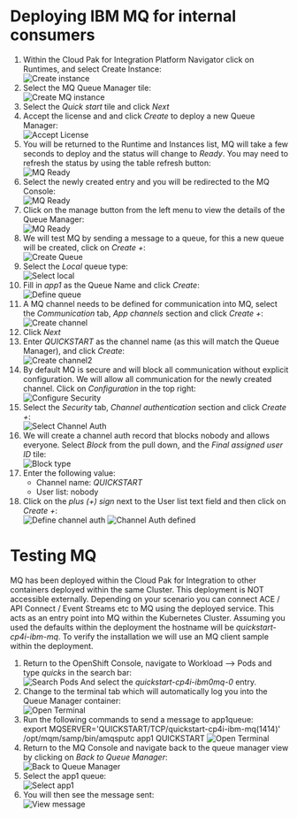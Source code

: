 # Deploying IBM MQ for internal consumers

1. Within the Cloud Pak for Integration Platform Navigator click on Runtimes, and select Create Instance:  
   ![Create instance](img/createinstance.png)
1. Select the MQ Queue Manager tile:  
   ![Create MQ instance](img/createMQ.png)
1. Select the _Quick start_ tile and click _Next_
1. Accept the license and and click _Create_ to deploy a new Queue Manager:  
   ![Accept License](img/acceptLicense.png)
1. You will be returned to the Runtime and Instances list, MQ will take a few seconds to deploy and the status will change to _Ready_. You may need to refresh the status by using the table refresh button:  
   ![MQ Ready](img/mqready.png)
1. Select the newly created entry and you will be redirected to the MQ Console:  
   ![MQ Ready](img/MQConsole.png)
1. Click on the manage button from the left menu to view the details of the Queue Manager:  
   ![MQ Ready](img/managetab.png)
1. We will test MQ by sending a message to a queue, for this a new queue will be created, click on _Create +_:  
   ![Create Queue](img/createqueue.png)
1. Select the _Local_ queue type:  
   ![Select local](img/selectlocal.png)
1. Fill in _app1_ as the Queue Name and click _Create_:  
   ![Define queue](img/app1queue.png)
1. A MQ channel needs to be defined for communication into MQ, select the _Communication_ tab, _App channels_ section and click _Create +_:  
   ![Create channel](img/createchannel.png)
1. Click _Next_
1. Enter _QUICKSTART_ as the channel name (as this will match the Queue Manager), and click _Create_:  
   ![Create channel2](img/createchannel2.png)
1. By default MQ is secure and will block all communication without explicit configuration.
   We will allow all communication for the newly created channel. Click on _Configuration_ in the top right:  
    ![Configure Security](img/configuresecrurity.png)
1. Select the _Security_ tab, _Channel authentication_ section and click _Create +_:  
   ![Select Channel Auth](img/channelauthdisplay.png)
1. We will create a channel auth record that blocks nobody and allows everyone. Select _Block_ from the pull down, and the _Final assigned user ID_ tile:  
   ![Block type](img/blocktype.png)
1. Enter the following value:
   - Channel name: _QUICKSTART_
   - User list: nobody
1. Click on the _plus (+) sign_ next to the User list text field and then click on _Create +_:  
   ![Define channel auth](img/definechannel.png)
   ![Channel Auth defined](img/channelauthcreated.png)

# Testing MQ

MQ has been deployed within the Cloud Pak for Integration to other containers deployed within the same Cluster. This deployment is NOT accessible externally. Depending on your scenario you can connect ACE / API Connect / Event Streams etc to MQ using the deployed service. This acts as an entry point into MQ within the Kubernetes Cluster. Assuming you used the defaults within the deployment the hostname will be _quickstart-cp4i-ibm-mq_. To verify the installation we will use an MQ client sample within the deployment.

1. Return to the OpenShift Console, navigate to Workload --> Pods and type _quicks_ in the search bar:  
   ![Search Pods](img/searchpods.png)
   And select the _quickstart-cp4i-ibm0mq-0_ entry.
1. Change to the terminal tab which will automatically log you into the Queue Manager container:  
   ![Open Terminal](img/openterminal.png)
1. Run the following commands to send a message to app1queue:  
   export MQSERVER='QUICKSTART/TCP/quickstart-cp4i-ibm-mq(1414)'
   /opt/mqm/samp/bin/amqsputc app1 QUICKSTART
   ![Open Terminal](img/messagesent.png)
1. Return to the MQ Console and navigate back to the queue manager view by clicking on _Back to Queue Manager_:  
   ![Back to Queue Manager](img/backtoqueuemanager.png)
1. Select the app1 queue:  
   ![Select app1](img/selectapp1.png)
1. You will then see the message sent:  
   ![View message](img/viewmessage.png)
